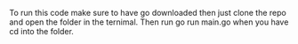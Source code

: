 To run this code make sure to have go downloaded then just clone the repo and open the folder in the ternimal. Then run go run main.go when you have cd into the folder.